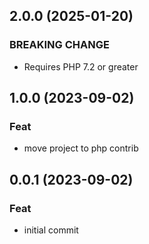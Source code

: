 ## 2.0.0 (2025-01-20)

### BREAKING CHANGE

- Requires PHP 7.2 or greater

## 1.0.0 (2023-09-02)

### Feat

- move project to php contrib

## 0.0.1 (2023-09-02)

### Feat

- initial commit

